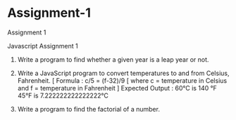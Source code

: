# Assignment-1
Assignment 1

Javascript Assignment 1

1. Write a program to find whether a given year is a leap year or not.

2. Write a JavaScript program to convert temperatures to and from Celsius,
Fahrenheit.
[ Formula : c/5 = (f-32)/9 [ where c = temperature in Celsius and f = temperature in
Fahrenheit ]
Expected Output :
60°C is 140 °F
45°F is 7.222222222222222°C

3. Write a program to find the factorial of a number.
